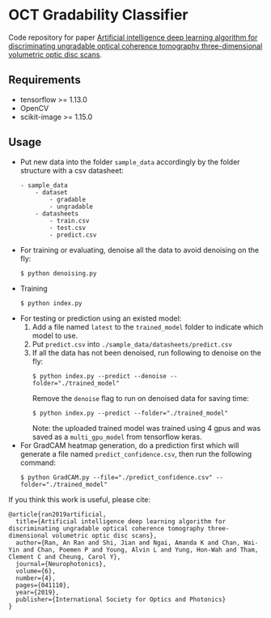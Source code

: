 # OCT Gradability Classifier

Code repository for paper [Artificial intelligence deep learning algorithm for discriminating ungradable optical coherence tomography three-dimensional volumetric optic disc scans](./doc/paper.pdf).

## Requirements
- tensorflow >= 1.13.0
- OpenCV
- scikit-image >= 1.15.0

## Usage
- Put new data into the folder ```sample_data``` accordingly by the folder structure with a csv datasheet:
    ```
    - sample_data
        - dataset
            - gradable
            - ungradable
        - datasheets
            - train.csv
            - test.csv
            - predict.csv
    ```
- For training or evaluating, denoise all the data to avoid denoising on the fly:
    ```
    $ python denoising.py
    ```
- Training
    ```
    $ python index.py
    ```
- For testing or prediction using an existed model:
    1. Add a file named ```latest``` to the ```trained_model``` folder to indicate which model to use.
    2. Put ```predict.csv``` into ```./sample_data/datasheets/predict.csv```
    3. If all the data has not been denoised, run following to denoise on the fly:
        ```
        $ python index.py --predict --denoise --folder="./trained_model"
        ```
       Remove the ```denoise``` flag to run on denoised data for saving time:
        ```
        $ python index.py --predict --folder="./trained_model"
        ```
        Note: the uploaded trained model was trained using 4 gpus and was saved as a ```multi_gpu_model``` from tensorflow keras.
- For GradCAM heatmap generation, do a prediction first which will generate a file named ```predict_confidence.csv```, then run the following command:
    ```
    $ python GradCAM.py --file="./predict_confidence.csv" --folder="./trained_model"
    ```


If you think this work is useful, please cite:
```
@article{ran2019artificial,
  title={Artificial intelligence deep learning algorithm for discriminating ungradable optical coherence tomography three-dimensional volumetric optic disc scans},
  author={Ran, An Ran and Shi, Jian and Ngai, Amanda K and Chan, Wai-Yin and Chan, Poemen P and Young, Alvin L and Yung, Hon-Wah and Tham, Clement C and Cheung, Carol Y},
  journal={Neurophotonics},
  volume={6},
  number={4},
  pages={041110},
  year={2019},
  publisher={International Society for Optics and Photonics}
}
```
